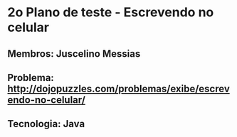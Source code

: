 # 2o Plano de teste - Escrevendo no celular
## Membros: Juscelino Messias
## Problema: http://dojopuzzles.com/problemas/exibe/escrevendo-no-celular/
## Tecnologia: Java
